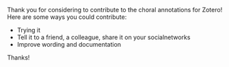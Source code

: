Thank you for considering to contribute to the choral annotations for Zotero!<br />
Here are some ways you could contribute:
* Trying it
* Tell it to a friend, a colleague, share it on your socialnetworks
* Improve wording and documentation

Thanks!
